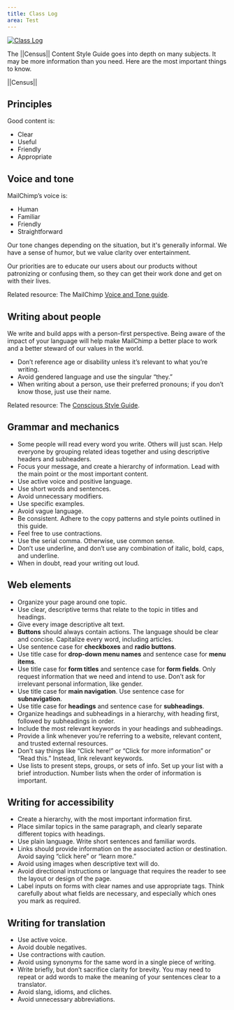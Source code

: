 ```yaml
---
title: Class Log
area: Test
---
```


[![Class Log](https://img.youtube.com/vi/BpJxomJgdwE/0.jpg)](https://www.youtube.com/watch?v=BpJxomJgdwE)

The ||Census|| Content Style Guide goes into depth on many subjects. It may be more information than you need. Here are the most important things to know.

||Census||

## Principles

Good content is:

- Clear
- Useful
- Friendly
- Appropriate

## Voice and tone

MailChimp’s voice is:

* Human
* Familiar
* Friendly
* Straightforward

Our tone changes depending on the situation, but it's generally informal. We have a sense of humor, but we value clarity over entertainment.

Our priorities are to educate our users about our products without patronizing or confusing them, so they can get their work done and get on with their lives.

Related resource: The MailChimp [Voice and Tone guide](http://voiceandtone.com/).

## Writing about people

We write and build apps with a person-first perspective. Being aware of the impact of your language will help make MailChimp a better place to work and a better steward of our values in the world.

- Don’t reference age or disability unless it’s relevant to what you’re writing.
- Avoid gendered language and use the singular “they.”
- When writing about a person, use their preferred pronouns; if you don’t know those, just use their name.

Related resource: The [Conscious Style Guide](http://consciousstyleguide.com/).

## Grammar and mechanics

- Some people will read every word you write. Others will just scan. Help everyone by grouping related ideas together and using descriptive headers and subheaders.
- Focus your message, and create a hierarchy of information. Lead with the main point or the most important content.
- Use active voice and positive language.
- Use short words and sentences.
- Avoid unnecessary modifiers.
- Use specific examples.
- Avoid vague language.
- Be consistent. Adhere to the copy patterns and style points outlined in this guide.
- Feel free to use contractions.
- Use the serial comma. Otherwise, use common sense.
- Don’t use underline, and don’t use any combination of italic, bold, caps, and underline.
- When in doubt, read your writing out loud.

## Web elements

- Organize your page around one topic.
- Use clear, descriptive terms that relate to the topic in titles and headings.
- Give every image descriptive alt text.
- **Buttons** should always contain actions. The language should be clear and concise. Capitalize every word, including articles.
- Use sentence case for **checkboxes** and **radio buttons**.
- Use title case for **drop-down menu names** and sentence case for **menu items**.
- Use title case for **form titles** and sentence case for **form fields**. Only request information that we need and intend to use. Don’t ask for irrelevant personal information, like gender.
- Use title case for **main navigation**. Use sentence case for **subnavigation**.
- Use title case for **headings** and sentence case for **subheadings**.
- Organize headings and subheadings in a hierarchy, with heading first, followed by subheadings in order.
- Include the most relevant keywords in your headings and subheadings.
- Provide a link whenever you’re referring to a website, relevant content, and trusted external resources.
- Don’t say things like “Click here!” or “Click for more information” or “Read this.” Instead, link relevant keywords.
- Use lists to present steps, groups, or sets of info. Set up your list with a brief introduction. Number lists when the order of information is important.

## Writing for accessibility

- Create a hierarchy, with the most important information first.
- Place similar topics in the same paragraph, and clearly separate different topics with headings.
- Use plain language. Write short sentences and familiar words.
- Links should provide information on the associated action or destination. Avoid saying “click here” or “learn more.”
- Avoid using images when descriptive text will do.
- Avoid directional instructions or language that requires the reader to see the layout or design of the page.
- Label inputs on forms with clear names and use appropriate tags. Think carefully about what fields are necessary, and especially which ones you mark as required.

## Writing for translation

- Use active voice.
- Avoid double negatives.
- Use contractions with caution.
- Avoid using synonyms for the same word in a single piece of writing.
- Write briefly, but don’t sacrifice clarity for brevity. You may need to repeat or add words to make the meaning of your sentences clear to a translator.
- Avoid slang, idioms, and cliches.
- Avoid unnecessary abbreviations.
